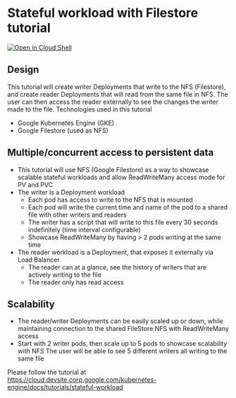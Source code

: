 # Stateful workload with Filestore tutorial

[![Open in Cloud Shell](https://gstatic.com/cloudssh/images/open-btn.svg)](https://ssh.cloud.google.com/cloudshell/editor?cloudshell_git_repo=https://github.com/GoogleCloudPlatform/kubernetes-engine-samples&cloudshell_tutorial=README.md&cloudshell_workspace=guestbook/)

## Design

This tutorial will create writer Deployments that write to the NFS (Filestore), and create reader Deployments that will read from the same file in NFS. The user can then access the reader externally to see the changes the writer made to the file. 
Technologies used in this tutorial
- Google Kubernetes Engine (GKE)
- Google Filestore (used as NFS)

## Multiple/concurrent access to persistent data

- This tutorial will use NFS (Google Filestore) as a way to showcase scalable stateful workloads and allow ReadWriteMany access mode for PV and PVC
- The writer is a Deployment workload
    - Each pod has access to write to the NFS that is mounted
    - Each pod will write the current time and name of the pod to a shared file with other writers and readers
    - The writer has a script that will write to this file every 30 seconds indefinitely (time interval configurable)
    - Showcase ReadWriteMany by having > 2 pods writing at the same time
- The reader workload is a Deployment, that exposes it externally via Load Balancer
    - The reader can at a glance, see the history of writers that are actively writing to the file
    - The reader only has read access

## Scalability
- The reader/writer Deployments can be easily scaled up or down, while maintaining connection to the shared FileStore NFS with ReadWriteMany access
- Start with 2 writer pods, then scale up to 5 pods to showcase scalability with NFS
The user will be able to see 5 different writers all writing to the same file

Please follow the tutorial at https://cloud.devsite.corp.google.com/kubernetes-engine/docs/tutorials/stateful-workload
